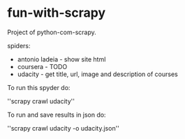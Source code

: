 # fun-with-scrapy

Project of python-com-scrapy.

spiders:

* antonio ladeia - show site html
* coursera - TODO
* udacity - get title, url, image and description of courses

To run this spyder do:

''scrapy crawl udacity''

To run and save results in json do:

''scrapy crawl udacity -o udacity.json''
